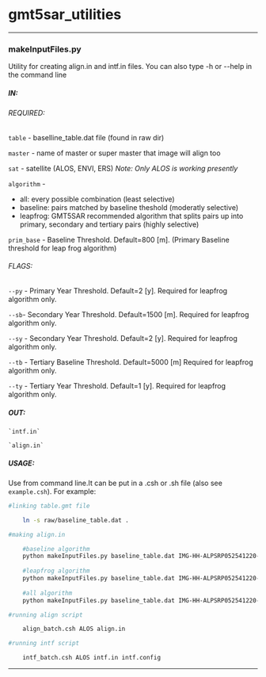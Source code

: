 # gmt5sar_utilities
----------------------------------------------------------------------------------------------------------------------------------------
### makeInputFiles.py

Utility for creating align.in and intf.in files. You can also type -h or --help in the command line

##### IN:
###### REQUIRED:
`table` - baselline_table.dat file (found in raw dir)
	
`master` - name of master or super master that image will align too
	
`sat` - satellite (ALOS, ENVI, ERS) *Note: Only ALOS is working presently*
	
`algorithm` - 
+ all: every possible combination (least selective)
+ baseline: pairs matched by baseline theshold (moderatly selective) 
+ leapfrog: GMT5SAR recommended algorithm that splits pairs up into primary, secondary and tertiary pairs (highly selective)
     
`prim_base` - Baseline Threshold. Default=800 [m]. (Primary Baseline threshold for leap frog algorithm)

###### FLAGS:	
`--py` - Primary Year Threshold. Default=2 [y]. Required for leapfrog algorithm only.

`--sb`- Secondary Year Threshold. Default=1500 [m]. Required for leapfrog algorithm only.

`--sy` - Secondary Year Threshold. Default=2 [y]. Required for leapfrog algorithm only.

`--tb` - Tertiary Baseline Threshold. Default=5000 [m] Required for leapfrog algorithm only.

`--ty` - Tertiary Year Threshold. Default=1 [y]. Required for leapfrog algorithm only.

##### OUT:
	`intf.in`
	
	`align.in`

##### USAGE:

Use from command line.It can be put in a .csh or .sh file (also see `example.csh`). For example:
```bash
#linking table.gmt file

	ln -s raw/baseline_table.dat .

#making align.in

	#baseline algorithm
	python makeInputFiles.py baseline_table.dat IMG-HH-ALPSRP052541220-H1.0__A 10000 ALOS baseline prim_base=10000
	
	#leapfrog algorithm
	python makeInputFiles.py baseline_table.dat IMG-HH-ALPSRP052541220-H1.0__A 10000 ALOS leapfrog prim_base=10000 --py 2 --sb 15000 --sy 2 --tb 50000 --ty 3
	
	#all algorithm
	python makeInputFiles.py baseline_table.dat IMG-HH-ALPSRP052541220-H1.0__A 10000 ALOS all prim_base=10000

#running align script

	align_batch.csh ALOS align.in

#running intf script

	intf_batch.csh ALOS intf.in intf.config
```
----------------------------------------------------------------------------------------------------------------------------------------

